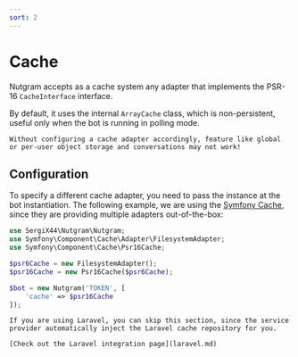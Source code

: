 ```yaml
---
sort: 2
---
```


# Cache

Nutgram accepts as a cache system any adapter that implements the PSR-16 `CacheInterface` interface.

By default, it uses the internal `ArrayCache` class, which is non-persistent, useful only when the bot is running in
polling mode.

```warning
Without configuring a cache adapter accordingly, feature like global or per-user object storage and conversations may not work!
```

## Configuration

To specify a different cache adapter, you need to pass the instance at the bot instantiation. The following example, we
are using the [Symfony Cache](https://symfony.com/doc/current/components/cache.html), since they are providing multiple
adapters out-of-the-box:

```php
use SergiX44\Nutgram\Nutgram;
use Symfony\Component\Cache\Adapter\FilesystemAdapter;
use Symfony\Component\Cache\Psr16Cache;

$psr6Cache = new FilesystemAdapter();
$psr16Cache = new Psr16Cache($psr6Cache);

$bot = new Nutgram('TOKEN', [
    'cache' => $psr16Cache
]);
```

```note
If you are using Laravel, you can skip this section, since the service provider automatically inject the Laravel cache repository for you.

[Check out the Laravel integration page](laravel.md)
```